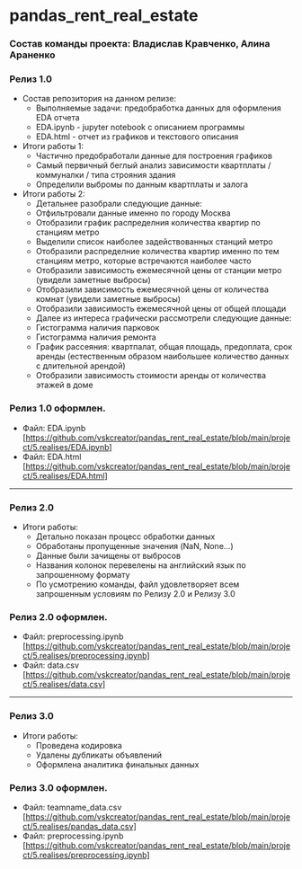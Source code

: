 # pandas_rent_real_estate
### Cостав команды проекта: Владислав Кравченко, Алина Араненко
### Релиз 1.0
- Состав репозитория на данном релизе:
  - Выполняемые задачи: предобработка данных для оформления EDA отчета
  - EDA.ipynb - jupyter notebook с описанием программы
  - EDA.html - отчет из графиков и текстового описания
- Итоги работы 1:
  - Частично предобработали данные для построения графиков
  - Самый первичный беглый анализ зависимости квартплаты / коммуналки / типа строяния здания
  - Определили выбромы по данным квартплаты и залога
- Итоги работы 2:
  - Детальнее разобрали следующие данные:
  - Отфильтровали данные именно по городу Москва
  - Отобразили график распределния количества квартир по станциям метро
  - Выделили список наиболее задействованных станций метро
  - Отобразили распределние количества квартир именно по тем станциям метро, которые встречаются наиболее часто
  - Отобразили зависимость ежемесячной цены от станции метро (увидели заметные выбросы)
  - Отобразили зависимость ежемесячной цены от количества комнат (увидели заметные выбросы)
  - Отобразили зависимость ежемесячной цены от общей площади
  - Далее из интереса графически рассмотрели следующие данные:
  - Гистограмма наличия парковок
  - Гистограмма наличия ремонта
  - График рассеяния: квартпалат, общая площадь, предоплата, срок аренды (естественным образом наибольшее количество данных с длительной арендой)
  - Отобразили зависимость стоимости аренды от количества этажей в доме
### Релиз 1.0 оформлен.
 - Файл: EDA.ipynb [https://github.com/vskcreator/pandas_rent_real_estate/blob/main/project/5.realises/EDA.ipynb]
 - Файл: EDA.html [https://github.com/vskcreator/pandas_rent_real_estate/blob/main/project/5.realises/EDA.html]
-------
### Релиз 2.0
- Итоги работы:
  - Детально показан процесс обработки данных
  - Обработаны пропущенные значения (NaN, None...)
  - Данные были зачищены от выбросов
  - Названия колонок перевелены на английский язык по запрошенному формату
  - По усмотрению команды, файл удовлетворяет всем запрошенным условиям по Релизу 2.0 и Релизу 3.0
### Релиз 2.0 оформлен.
- Файл: preprocessing.ipynb [https://github.com/vskcreator/pandas_rent_real_estate/blob/main/project/5.realises/preprocessing.ipynb]
- Файл: data.csv [https://github.com/vskcreator/pandas_rent_real_estate/blob/main/project/5.realises/data.csv]
-------
### Релиз 3.0
- Итоги работы:
  - Проведена кодировка
  - Удалены дубликаты объявлений
  - Оформлена аналитика финальных данных
### Релиз 3.0 оформлен.
- Файл: teamname_data.csv [https://github.com/vskcreator/pandas_rent_real_estate/blob/main/project/5.realises/pandas_data.csv]
- Файл: preprocessing.ipynb [https://github.com/vskcreator/pandas_rent_real_estate/blob/main/project/5.realises/preprocessing.ipynb]
